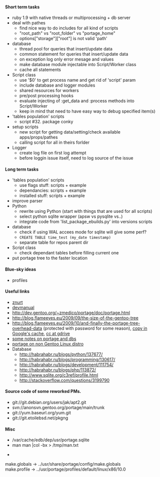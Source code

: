 #### Short term tasks
* ruby 1.9 with native threads or multiprocessing + db server
* deal with pathes
    + find nice way to do includes for all kind of scripts
    + "root_path" vs "root_folder" vs "portage_home"
    + options["storage"]["root"] is not valid 'path'
* database
    + thread pool for queries that insert/update data
    + common statement for queries that insert/update data
    + on exception log only error mesage and values
    + make database module injectable into Script/Worker class
    + cache all statements
* Script class
    + use '$0' to get process name and get rid of 'script' param
    + include database and logger modules
    + shared resources for workers
    + pre/post processing hooks
    + evaluate injecting of :get_data and :process methods into Script/Worker
    + keep in mind that need to have easy way to debug specified item(s)
* 'tables population' scripts
    + script #32. package conky
* setup scripts
    + new script for getting data/setting/check available apps/props/pathes
    + calling script for all in theirs forlder
* Logger
    + create log file on first log attempt
    + before loggin issue itself, need to log source of the issue

#### Long term tasks
* 'tables population' scripts
    + use flags stuff: scripts + example
    + dependancies: scripts + example
    + installed stuff: scripts + example
* improve parser
* Python
    + rewrite using Python (start with things that are used for all scripts)
    + select python sqlite wrapper (apsw vs pysqlite vs..)
    + integrate code from 'list_package_ebuilds.py' into versions scripts
* database
    + check if using WAL accees mode for sqlite will give some perf?
    + ```CREATE TABLE time_test (my_date timestamp)```
    + separate table for repos parent dir
* Script class
    + check dependant tables before filling current one
* put portage tree to the faster location

#### Blue-sky ideas
* profiles

#### Useful links
* [znurt](http://znurt.org)
* [devmanual](http://devmanual.gentoo.org)
* http://dev.gentoo.org/~zmedico/portage/doc/portage.html
* http://blog.flameeyes.eu/2009/09/the-size-of-the-gentoo-tree
* http://blog.flameeyes.eu/2009/10/and-finally-the-portage-tree-overhead-data (protected with password for some reason), [copy in Google's cache](http://webcache.googleusercontent.com/search?q=cache:dZiCptS9UdwJ:blog.flameeyes.eu/2009/10/and-finally-the-portage-tree-overhead-data+&cd=1&hl=en&ct=clnk&client=ubuntu), [cc at gdrive](http://goo.gl/9JHh3)
* [some notes on portage and dbs](http://www.linux-archive.org/gentoo-alt/582446-rfc-changing-sys-apps-portage-python-api-use-eroot-instead-root-keys-portage-db-similar-map-objects.html)
* [portage on non Gentoo Linux distro](http://xanda.org/index.php?page=install-gentoo-portage-on-non-gentoo-distribution)
* Database
    + http://habrahabr.ru/blogs/python/137677/
    + http://habrahabr.ru/blogs/programming/130617/
    + http://habrahabr.ru/blogs/development/111754/
    + http://habrahabr.ru/blogs/php/113872/
    + http://www.sqlite.org/c3ref/profile.html
    + http://stackoverflow.com/questions/3199790

#### Source code of some reworked PMs.
* git://git.debian.org/users/jak/apt2.git
* svn://anonsvn.gentoo.org/portage/main/trunk
* git://yum.baseurl.org/yum.git
* git://git.etoilebsd.net/pkgng

#### Misc
* /var/cache/edb/dep/usr/portage.sqlite
* man man |col -bx > /tmp/man.txt
* ```
make.globals -> ../usr/share/portage/config/make.globals  
make.profile -> ../usr/portage/profiles/default/linux/x86/10.0
```
